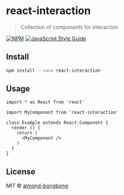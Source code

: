 # react-interaction

> Collection of components for interaction

[![NPM](https://img.shields.io/npm/v/react-interaction.svg)](https://www.npmjs.com/package/react-interaction) [![JavaScript Style Guide](https://img.shields.io/badge/code_style-standard-brightgreen.svg)](https://standardjs.com)

## Install

```bash
npm install --save react-interaction
```

## Usage

```tsx
import * as React from 'react'

import MyComponent from 'react-interaction'

class Example extends React.Component {
  render () {
    return (
      <MyComponent />
    )
  }
}
```

## License

MIT © [almond-bongbong](https://github.com/almond-bongbong)
